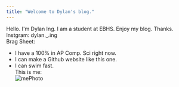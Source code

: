 ```yaml
---
title: "Welcome to Dylan's blog."
---
```


Hello. I'm Dylan Ing. I am a student at EBHS. Enjoy my blog. Thanks.  
Instgram: dylan._.ing  
Brag Sheet:  
- I have a 100% in AP Comp. Sci right now.  
- I can make a Github website like this one.  
- I can swim fast.  
This is me:  
![mePhoto](https://user-images.githubusercontent.com/83851637/172258077-11df652b-ac1a-4f3d-802e-fe3ee35333ab.png)
